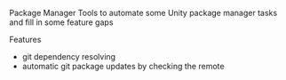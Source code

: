 Package Manager Tools to automate some Unity package manager tasks and fill in some feature gaps

Features
- git dependency resolving
- automatic git package updates by checking the remote
